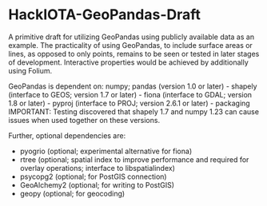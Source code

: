 # HackIOTA-GeoPandas-Draft
A primitive draft for utilizing GeoPandas using publicly available data as an example.
The practicality of using GeoPandas, to include surface areas or lines, as opposed to only points, remains to be seen or tested in later stages of development.
Interactive properties would be achieved by additionally using Folium.


GeoPandas is dependent on: 
numpy; pandas (version 1.0 or later) - shapely (interface to GEOS; version 1.7 or later) - fiona (interface to GDAL; version 1.8 or later) - pyproj (interface to PROJ; version 2.6.1 or later) - packaging
IMPORTANT: Testing discovered that shapely 1.7 and numpy 1.23 can cause issues when used together on these versions.

Further, optional dependencies are:
- pyogrio (optional; experimental alternative for fiona)
- rtree (optional; spatial index to improve performance and required for overlay operations; interface to libspatialindex)
- psycopg2 (optional; for PostGIS connection)
- GeoAlchemy2 (optional; for writing to PostGIS)
- geopy (optional; for geocoding)

